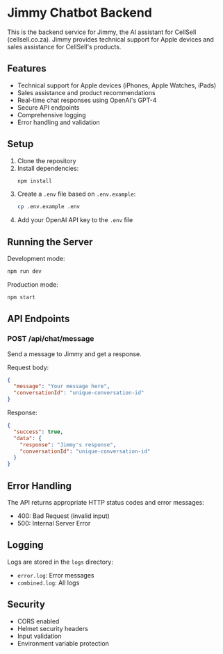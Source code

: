 # Jimmy Chatbot Backend

This is the backend service for Jimmy, the AI assistant for CellSell (cellsell.co.za). Jimmy provides technical support for Apple devices and sales assistance for CellSell's products.

## Features

- Technical support for Apple devices (iPhones, Apple Watches, iPads)
- Sales assistance and product recommendations
- Real-time chat responses using OpenAI's GPT-4
- Secure API endpoints
- Comprehensive logging
- Error handling and validation

## Setup

1. Clone the repository
2. Install dependencies:
   ```bash
   npm install
   ```
3. Create a `.env` file based on `.env.example`:
   ```bash
   cp .env.example .env
   ```
4. Add your OpenAI API key to the `.env` file

## Running the Server

Development mode:
```bash
npm run dev
```

Production mode:
```bash
npm start
```

## API Endpoints

### POST /api/chat/message

Send a message to Jimmy and get a response.

Request body:
```json
{
  "message": "Your message here",
  "conversationId": "unique-conversation-id"
}
```

Response:
```json
{
  "success": true,
  "data": {
    "response": "Jimmy's response",
    "conversationId": "unique-conversation-id"
  }
}
```

## Error Handling

The API returns appropriate HTTP status codes and error messages:

- 400: Bad Request (invalid input)
- 500: Internal Server Error

## Logging

Logs are stored in the `logs` directory:
- `error.log`: Error messages
- `combined.log`: All logs

## Security

- CORS enabled
- Helmet security headers
- Input validation
- Environment variable protection 